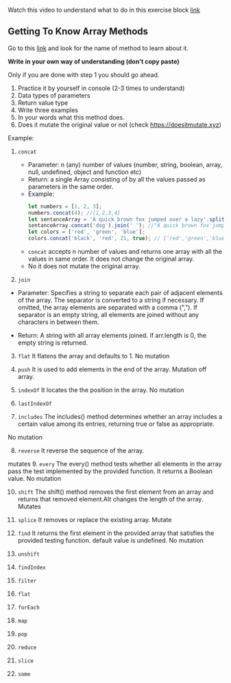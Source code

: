Watch this video to understand what to do in this exercise block [link](https://www.youtube.com/watch?v=zGpplZj4zY0&feature=youtu.be)

## Getting To Know Array Methods

Go to this [link](https://developer.mozilla.org/en-US/docs/Web/JavaScript/Reference/Global_Objects/Array) and look for the name of method to learn about it.

**Write in your own way of understanding (don't copy paste)**

Only if you are done with step 1 you should go ahead.

1. Practice it by yourself in console (2-3 times to understand)
2. Data types of parameters
3. Return value type
4. Write three examples
5. In your words what this method does.
6. Does it mutate the original value or not (check https://doesitmutate.xyz)

Example:

1. `concat`

   - Parameter: n (any) number of values (number, string, boolean, array, null, undefined, object and function etc)
   - Return: a single Array consisting of by all the values passed as parameters in the same order.
   - Example:
     ```js
     let numbers = [1, 2, 3];
     numbers.concat(4); //[1,2,3,4]
     let sentanceArray = 'A quick brown fox jumped over a lazy'.split(' ');
     sentanceArray.concat('dog').join(' '); //"A quick brown fox jumped over a lazy dog"
     let colors = ['red', 'green', 'blue'];
     colors.concat('black', 'red', 21, true); // ['red','green','blue','black', 'red', 21, true]
     ```
   - `concat` accepts n number of values and returns one array with all the values in same order. It does not change the original array.
   - No it does not mutate the original array.

2. `join`
- Parameter: Specifies a string to separate each pair of adjacent elements of the array. The separator is converted to a string if necessary. If omitted, the array elements are separated with a comma (","). If separator is an empty string, all elements are joined without any characters in between them.

- Return: A string with all array elements joined. If arr.length is 0, the empty string is returned.

3. `flat`
It flatens the array and defaults to 1.
No mutation

4. `push`
It is used to add elements in the end of the array.
Mutation off array.

5. `indexOf`
It locates the the position in the array.
No mutation

6. `lastIndexOf`

7. `includes`
The includes() method determines whether an array includes a certain value among its entries, returning true or false as appropriate.

No mutation

8. `reverse`
It reverse the sequence of the array.

mutates
9. `every`
The every() method tests whether all elements in the array pass the test implemented by the provided function. It returns a Boolean value.
No mutation

10. `shift`
The shift() method removes the first element from an array and returns that removed element.AIt changes the length of the array.
Mutates

11. `splice`
It removes or replace the existing array.
Mutate

12. `find`
 It returns the first element in the provided array that satisfies the provided testing function. 
 default value is undefined.
 No mutation

13. `unshift`
14. `findIndex`
15. `filter`
16. `flat`
17. `forEach`
18. `map`
19. `pop`
20. `reduce`
21. `slice`
22. `some`
